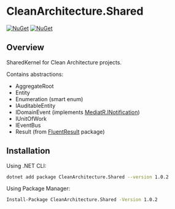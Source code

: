 # CleanArchitecture.Shared

[![NuGet](https://img.shields.io/nuget/v/CleanArchitecture.Shared.svg)](https://www.nuget.org/packages/CleanArchitecture.Shared/)
[![NuGet](https://img.shields.io/nuget/dt/CleanArchitecture.Shared.svg)](https://www.nuget.org/packages/CleanArchitecture.Shared/)
## Overview

SharedKernel for Clean Architecture projects.

Contains abstractions:
  - AggregateRoot
  - Entity
  - Enumeration (smart enum)
  - IAuditableEntity
  - IDomainEvent (implements [MediatR.INotification]('https://www.nuget.org/packages/MediatR'))
  - IUnitOfWork
  - IEventBus
  - Result (from [FluentResult]('https://www.nuget.org/packages/FluentResult') package)

## Installation

Using .NET CLI:

```bash
dotnet add package CleanArchitecture.Shared --version 1.0.2
```

Using Package Manager:

```bash
Install-Package CleanArchitecture.Shared -Version 1.0.2
```

